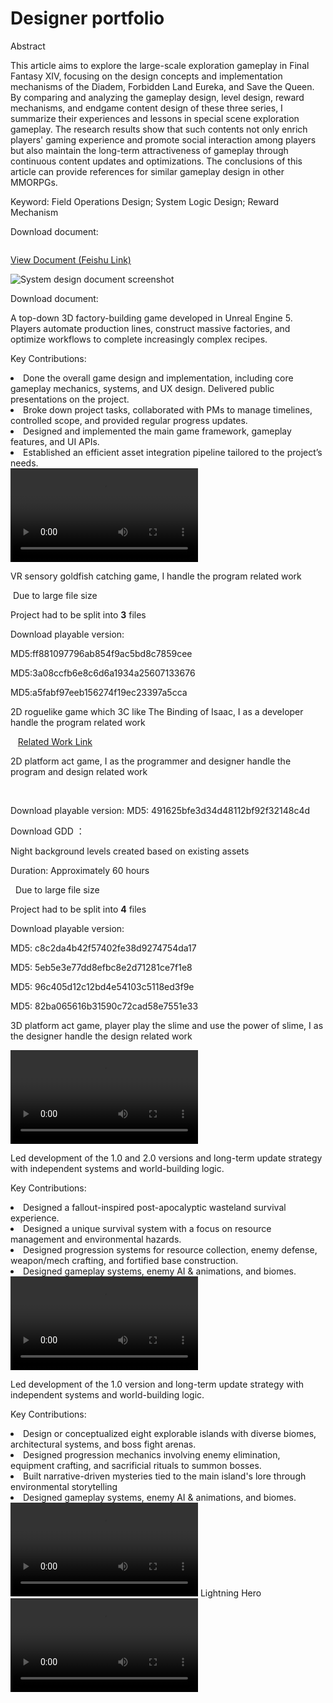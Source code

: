 # Designer portfolio

<procedure title="System Design Analysis: Field Operations in MMORPGs" collapsible="true" default-state="collapsed">
    <note>
    <p>Abstract</p>
    <p>This article aims to explore the large-scale exploration gameplay in Final Fantasy XIV, 
focusing on the design concepts and implementation mechanisms of the Diadem, 
Forbidden Land Eureka, and Save the Queen. By comparing and analyzing the gameplay design, 
level design, reward mechanisms, and endgame content design of these three series, 
I summarize their experiences and lessons in special scene exploration gameplay. 
The research results show that such contents not only enrich players' gaming experience and promote 
social interaction among players but also maintain the long-term attractiveness of gameplay through 
continuous content updates and optimizations. The conclusions of this article can provide references 
for similar gameplay design in other MMORPGs.</p>
    <p>Keyword: Field Operations Design; System Logic Design; Reward Mechanism</p>
    </note>
    <p>Download document: <resource src="../downloadable/MMORPG中的特殊场景探索玩法设计.pdf"></resource></p>
</procedure>


<procedure title="Personal Design Exercise - FF14 Mail System Analysis" collapsible="true" default-state="collapsed">
    <img src="MailSystem.png" alt=""/>
    <p><a href="https://github.com/ElectricArc-Yu/GD10Final/releases">View Document (Feishu Link)</a></p>
</procedure>


<procedure title="Personal Design Exercise - Referencing Final Fantasy XIV" collapsible="true" default-state="collapsed">
    <img src="FF14PvPSDD.png" alt="System design document screenshot" />
    <!-- <a href="FF14PvPSDD-C.md">详细内容及分析思路 当前正在完善中</a> -->
    <p>Download document: <resource src="../downloadable/ファイナルファンタジーXIVフロントライン新ルール企画書.pdf"></resource></p>
</procedure>

<procedure title="Illegal Assembly" collapsible="true" default-state="expanded">
    <p>A top-down 3D factory-building game developed in Unreal Engine 5. Players automate production lines, construct massive factories, and optimize workflows to complete increasingly complex recipes.</p>
    <p>Key Contributions:</p>
    <list>
    <li>Done the overall game design and implementation, including core gameplay mechanics, systems, and UX design. Delivered public presentations on the project.</li>
    <li>Broke down project tasks, collaborated with PMs to manage timelines, controlled scope, and provided regular progress updates.</li>
    <li>Designed and implemented the main game framework, gameplay features, and UI APIs.</li>
    <li>Established an efficient asset integration pipeline tailored to the project’s needs.</li>
    </list>
    <video src="Illegal Assembly.mp4" preview-src="VideoCover.png"/>
    <img src="IllagelAssemblyLogo.PNG"  alt=""/>
    <p>Display in Editor</p>
    <img src="IA_01.png" alt=""/>
    <img src="IA_02.png" alt=""/>
    <p>Project Progress</p>
    <img src="IA_03.png" alt=""/>
    <img src="IA_04.png" alt=""/>
    <p>UI Progress</p>
    <img src="IA_05.png" alt=""/>
    <p>Part of Tutorial Display</p>
    <img src="IA_08.png" alt=""/>
    <a href="https://github.com/ElectricArc-Yu/GD10Final/releases">Download Playable Version</a>
</procedure>

<procedure title="VR Goldfish Catching" collapsible="true" default-state="collapsed">
    <p>VR sensory goldfish catching game, I handle the program related work</p>
    <img src="VRCatchThemAll.jpg"  alt=""/>
    <note> Due to large file size <p></p> Project had to be split into <b>3</b> files</note>
    <p>Download playable version: </p>
    <step><resource src="../downloadable/LFS_Download/GoldFishScrooping/GoldFishScrooping.zip"></resource><p>MD5:ff881097796ab854f9ac5bd8c7859cee</p></step>
    <step><resource src="../downloadable/LFS_Download/GoldFishScrooping/GoldFishScrooping.z01"></resource><p>MD5:3a08ccfb6e8c6d6a1934a25607133676</p></step>
    <step><resource src="../downloadable/LFS_Download/GoldFishScrooping/GoldFishScrooping.z02"></resource><p>MD5:a5fabf97eeb156274f19ec23397a5cca</p></step>
</procedure>

<procedure title="Chan Shi Ye Shi Guan" collapsible="true" default-state="expanded">
    <p>2D roguelike game which 3C like The Binding of Isaac, I as a developer handle the program related work</p>
    <img src="ChanShiGuanYeShiGuan.png"  alt=""/>
    <img src="CSYSG_01.png" alt=""/>
    <img src="CSYSG_02.png" alt=""/>
    <a href="https://www.gcores.com/games/126694">Related Work Link</a>
</procedure>

<procedure title="The Mountain Sea" collapsible="true" default-state="expanded">
    <p>2D platform act game, I as the programmer and designer handle the program and design related work</p>
    <img src="MountainSea.png"  alt=""/>
    <img src="Shanhai_01.png" alt=""/>
    <img src="Shanhai_02.png" alt=""/>
    <p>Download playable version: <resource src="../downloadable/Shanhai.zip" ></resource> MD5: 491625bfe3d34d48112bf92f32148c4d</p>
    <p>Download GDD ： <resource src="../downloadable/The Mountainsea GDD.pdf"></resource></p>
</procedure>

<procedure title="Quest Of Velar Level Design" collapsible="true" default-state="expanded">
    <p>Night background levels created based on existing assets</p>
    <p>Duration: Approximately 60 hours</p>
    <img src="IntroLevel.png" alt=""/>
    <img src="TurnalLevel.png" alt=""/>
    <note> Due to large file size <p></p> Project had to be split into <b>4</b> files</note>
    <p>Download playable version: </p>
    <step><resource src="../downloadable/LFS_Download/QuestOfVelar/QuestOfVelar_NightBlitze.zip"></resource><p>MD5: c8c2da4b42f57402fe38d9274754da17</p></step>
    <step><resource src="../downloadable/LFS_Download/QuestOfVelar/QuestOfVelar_NightBlitze.z01"></resource><p>MD5: 5eb5e3e77dd8efbc8e2d71281ce7f1e8</p></step>
    <step><resource src="../downloadable/LFS_Download/QuestOfVelar/QuestOfVelar_NightBlitze.z02"></resource><p>MD5: 96c405d12c12bd4e54103c5118ed3f9e</p></step>
    <step><resource src="../downloadable/LFS_Download/QuestOfVelar/QuestOfVelar_NightBlitze.z03"></resource><p>MD5: 82ba065616b31590c72cad58e7551e33</p></step>
</procedure>

<procedure title="SLIME" collapsible="true" default-state="expanded">
    <p>3D platform act game, player play the slime and use the power of slime, I as the designer handle the design related work</p>
    <video src="SLIME.mp4" preview-src="SLIME.png"/>
    <note><a href="https://www.bilibili.com/video/BV14g4y1F7Lz">If the above video is unavailable, please check it on Bilibili</a></note>
</procedure>

<procedure collapsible="true" title="Projects in Hunan Nuoxiyo Technology Co., Ltd." default-state="expanded">
    <procedure collapsible="true" title="Nuclear Survival" default-state="expanded">
    <p>Led development of the 1.0 and 2.0 versions and long-term update strategy with independent systems and world-building logic.</p>
    <p>Key Contributions:</p>
    <list>
    <li>Designed a fallout-inspired post-apocalyptic wasteland survival experience.</li>
    <li>Designed a unique survival system with a focus on resource management and environmental hazards.</li>
    <li>Designed progression systems for resource collection, enemy defense, weapon/mech crafting, and fortified base construction.</li>
    <li>Designed gameplay systems, enemy AI & animations, and biomes. </li>
    </list>
    <video src="FallOut.mp4" preview-src="FOCover.png"/>
    <img src="Fallout_01.png" alt=""/>
    <img src="Fallout_02.png" alt=""/>
    <p><a href="https://resource-minecraft.h5.163.com/#/detail?id=4664344300463689714">Project Release Address</a></p>
    </procedure>
    <procedure collapsible="true" title="Horror Isle" default-state="expanded">
    <p>Led development of the 1.0 version and long-term update strategy with independent systems and world-building logic.</p>
    <p>Key Contributions:</p>
    <list>
    <li>Design or conceptualized eight explorable islands with diverse biomes, architectural systems, and boss fight arenas.</li>
    <li>Designed progression mechanics involving enemy elimination, equipment crafting, and sacrificial rituals to summon bosses.</li>
    <li>Built narrative-driven mysteries tied to the main island's lore through environmental storytelling</li>
    <li>Designed gameplay systems, enemy AI & animations, and biomes. </li>
    </list>
    <video src="HI.mp4" preview-src="KBDCover.png"/>
    <img src="HorrorIsland_01.png" alt=""/>
    <img src="HorrorIsland_02.png" alt=""/>
    <img src="HorrorIsland_03.png" alt=""/>
    <p><a href="https://resource-minecraft.h5.163.com/#/detail?id=4665488888721273907">Project Release Address</a></p>
    </procedure>
    <procedure collapsible="true" title="Misc." default-state="collapsed">
    <tip>Lightning Hero</tip>
    <video src="Lightning Hero.mp4" preview-src="LHCover.png"/>
    <img src="Shandianxia.png" alt=""/>
    <p><a href="https://resource-minecraft.h5.163.com/#/detail?id=4664383590833725456">Project Release Address</a></p>
    <p>--------------------------------------------------------</p>
    <tip>Overwatch in minecraft</tip>
    <video src="OWMC.mp4" preview-src="OWMCCover.png"/>
    <img src="Overwatch.png" alt=""/>
    <p><a href="https://resource-minecraft.h5.163.com/#/detail?id=4662108906629006831">Project Release Address</a></p>
    </procedure>
</procedure>
